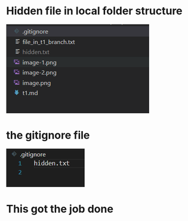 # Hidden file in local folder structure 

![alt text](image-3.png)

# the gitignore file

![alt text](image-4.png)

# This got the job done 